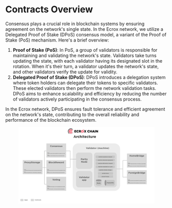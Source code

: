 # Contracts Overview

Consensus plays a crucial role in blockchain systems by ensuring agreement on the network's single state. In the Ecrox network, we utilize a Delegated Proof of Stake (DPoS) consensus model, a variant of the Proof of Stake (PoS) mechanism. Here's a brief overview:

1. **Proof of Stake (PoS)**: In PoS, a group of validators is responsible for maintaining and validating the network's state. Validators take turns updating the state, with each validator having its designated slot in the rotation. When it's their turn, a validator updates the network's state, and other validators verify the update for validity.
2. **Delegated Proof of Stake (DPoS)**: DPoS introduces a delegation system where token holders can delegate their tokens to specific validators. These elected validators then perform the network validation tasks. DPoS aims to enhance scalability and efficiency by reducing the number of validators actively participating in the consensus process.

In the Ecrox network, DPoS ensures fault tolerance and efficient agreement on the network's state, contributing to the overall reliability and performance of the blockchain ecosystem.

<figure><img src="../../.gitbook/assets/spaces_4lx06BJBDdtE98Mhq7B8_uploads_git-blob-cd5bcb498a760ab32bce9d7d90c6c68a529a7029_image (3).png" alt=""><figcaption></figcaption></figure>
